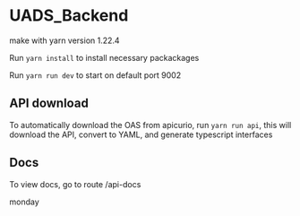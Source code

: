 # UADS_Backend

make with yarn version 1.22.4

Run `yarn install` to install necessary packackages

Run `yarn run dev` to start on default port 9002

## API download

To automatically download the OAS from apicurio, run `yarn run api`, this will download the API, convert to YAML, and generate typescript interfaces

## Docs

To view docs, go to route /api-docs

monday
